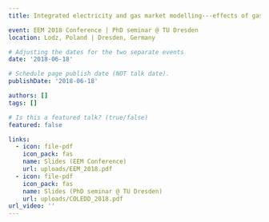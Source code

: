 ```yaml
---
title: Integrated electricity and gas market modelling---effects of gas demand uncertainty

event: EEM 2018 Conference | PhD seminar @ TU Dresden
location: Lodz, Poland | Dresden, Germany

# Adjusting the dates for the two separate events
date: '2018-06-18'

# Schedule page publish date (NOT talk date).
publishDate: '2018-06-18'

authors: []
tags: []

# Is this a featured talk? (true/false)
featured: false

links:
  - icon: file-pdf
    icon_pack: fas
    name: Slides (EEM Conference)
    url: uploads/EEM_2018.pdf
  - icon: file-pdf
    icon_pack: fas
    name: Slides (PhD seminar @ TU Dresden)
    url: uploads/COLEDD_2018.pdf
url_video: ''
---
```

